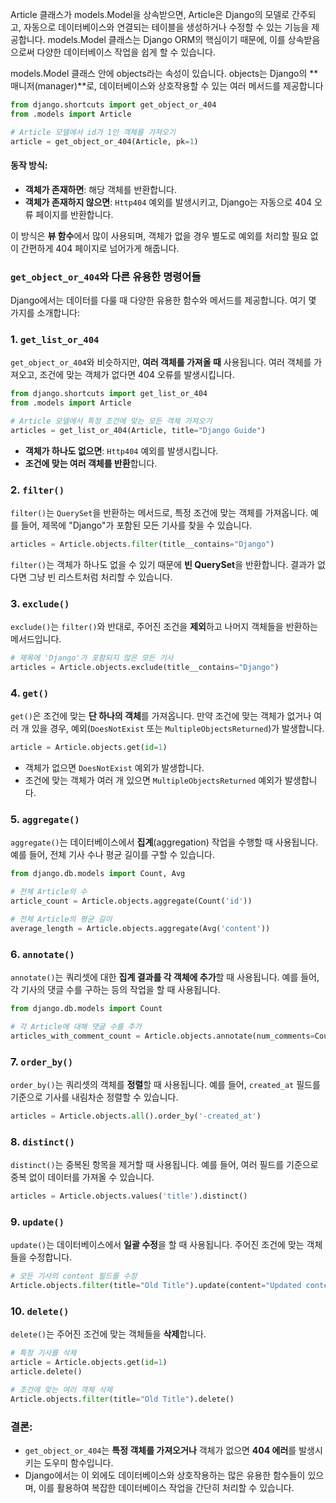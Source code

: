 Article 클래스가 models.Model을 상속받으면, Article은 Django의 모델로 간주되고, 자동으로 데이터베이스와 연결되는 테이블을 생성하거나 수정할 수 있는 기능을 제공합니다. models.Model 클래스는 Django ORM의 핵심이기 때문에, 이를 상속받음으로써 다양한 데이터베이스 작업을 쉽게 할 수 있습니다.

models.Model 클래스 안에 objects라는 속성이 있습니다. objects는 Django의 **매니저(manager)**로, 데이터베이스와 상호작용할 수 있는 여러 메서드를 제공합니다


```python
from django.shortcuts import get_object_or_404
from .models import Article

# Article 모델에서 id가 1인 객체를 가져오기
article = get_object_or_404(Article, pk=1)
```

#### 동작 방식:
- **객체가 존재하면**: 해당 객체를 반환합니다.
- **객체가 존재하지 않으면**: `Http404` 예외를 발생시키고, Django는 자동으로 404 오류 페이지를 반환합니다.

이 방식은 **뷰 함수**에서 많이 사용되며, 객체가 없을 경우 별도로 예외를 처리할 필요 없이 간편하게 404 페이지로 넘어가게 해줍니다.

### `get_object_or_404`와 다른 유용한 명령어들

Django에서는 데이터를 다룰 때 다양한 유용한 함수와 메서드를 제공합니다. 여기 몇 가지를 소개합니다:

### 1. `get_list_or_404`
`get_object_or_404`와 비슷하지만, **여러 객체를 가져올 때** 사용됩니다. 여러 객체를 가져오고, 조건에 맞는 객체가 없다면 404 오류를 발생시킵니다.

```python
from django.shortcuts import get_list_or_404
from .models import Article

# Article 모델에서 특정 조건에 맞는 모든 객체 가져오기
articles = get_list_or_404(Article, title="Django Guide")
```

- **객체가 하나도 없으면**: `Http404` 예외를 발생시킵니다.
- **조건에 맞는 여러 객체를 반환**합니다.

### 2. `filter()`
`filter()`는 `QuerySet`을 반환하는 메서드로, 특정 조건에 맞는 객체를 가져옵니다. 예를 들어, 제목에 "Django"가 포함된 모든 기사를 찾을 수 있습니다.

```python
articles = Article.objects.filter(title__contains="Django")
```

`filter()`는 객체가 하나도 없을 수 있기 때문에 **빈 QuerySet**을 반환합니다. 결과가 없다면 그냥 빈 리스트처럼 처리할 수 있습니다.

### 3. `exclude()`
`exclude()`는 `filter()`와 반대로, 주어진 조건을 **제외**하고 나머지 객체들을 반환하는 메서드입니다.

```python
# 제목에 'Django'가 포함되지 않은 모든 기사
articles = Article.objects.exclude(title__contains="Django")
```

### 4. `get()`
`get()`은 조건에 맞는 **단 하나의 객체**를 가져옵니다. 만약 조건에 맞는 객체가 없거나 여러 개 있을 경우, 예외(`DoesNotExist` 또는 `MultipleObjectsReturned`)가 발생합니다.

```python
article = Article.objects.get(id=1)
```

- 객체가 없으면 `DoesNotExist` 예외가 발생합니다.
- 조건에 맞는 객체가 여러 개 있으면 `MultipleObjectsReturned` 예외가 발생합니다.

### 5. `aggregate()`
`aggregate()`는 데이터베이스에서 **집계**(aggregation) 작업을 수행할 때 사용됩니다. 예를 들어, 전체 기사 수나 평균 길이를 구할 수 있습니다.

```python
from django.db.models import Count, Avg

# 전체 Article의 수
article_count = Article.objects.aggregate(Count('id'))

# 전체 Article의 평균 길이
average_length = Article.objects.aggregate(Avg('content'))
```

### 6. `annotate()`
`annotate()`는 쿼리셋에 대한 **집계 결과를 각 객체에 추가**할 때 사용됩니다. 예를 들어, 각 기사의 댓글 수를 구하는 등의 작업을 할 때 사용됩니다.

```python
from django.db.models import Count

# 각 Article에 대해 댓글 수를 추가
articles_with_comment_count = Article.objects.annotate(num_comments=Count('comments'))
```

### 7. `order_by()`
`order_by()`는 쿼리셋의 객체를 **정렬**할 때 사용됩니다. 예를 들어, `created_at` 필드를 기준으로 기사를 내림차순 정렬할 수 있습니다.

```python
articles = Article.objects.all().order_by('-created_at')
```

### 8. `distinct()`
`distinct()`는 중복된 항목을 제거할 때 사용됩니다. 예를 들어, 여러 필드를 기준으로 중복 없이 데이터를 가져올 수 있습니다.

```python
articles = Article.objects.values('title').distinct()
```

### 9. `update()`
`update()`는 데이터베이스에서 **일괄 수정**을 할 때 사용됩니다. 주어진 조건에 맞는 객체들을 수정합니다.

```python
# 모든 기사의 content 필드를 수정
Article.objects.filter(title="Old Title").update(content="Updated content")
```

### 10. `delete()`
`delete()`는 주어진 조건에 맞는 객체들을 **삭제**합니다.

```python
# 특정 기사를 삭제
article = Article.objects.get(id=1)
article.delete()

# 조건에 맞는 여러 객체 삭제
Article.objects.filter(title="Old Title").delete()
```

### 결론:
- `get_object_or_404`는 **특정 객체를 가져오거나** 객체가 없으면 **404 에러**를 발생시키는 도우미 함수입니다.
- Django에서는 이 외에도 데이터베이스와 상호작용하는 많은 유용한 함수들이 있으며, 이를 활용하여 복잡한 데이터베이스 작업을 간단히 처리할 수 있습니다.